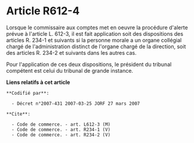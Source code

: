 # Article R612-4

Lorsque le commissaire aux comptes met en oeuvre la procédure d'alerte prévue à l'article L. 612-3, il est fait application
soit des dispositions des articles R. 234-1 et suivants si la personne morale a un organe collégial chargé de
l'administration distinct de l'organe chargé de la direction, soit des articles R. 234-2 et suivants dans les autres cas.

Pour l'application de ces deux dispositions, le président du tribunal compétent est celui du tribunal de grande instance.

**Liens relatifs à cet article**

	**Codifié par**:

	  - Décret n°2007-431 2007-03-25 JORF 27 mars 2007

	**Cite**:

	  - Code de commerce. - art. L612-3 (M)
	  - Code de commerce. - art. R234-1 (V)
	  - Code de commerce. - art. R234-2 (V)
